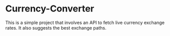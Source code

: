 # Currency-Converter
This is a simple project that involves an API to fetch live currency exchange rates. It also suggests the best exchange paths.
